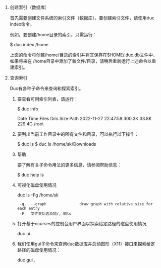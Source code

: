 1. 创建索引（数据库）

    首先需要创建文件系统的索引文件（数据库），要创建索引文件，请使用duc index命令。

    例如，要创建/home目录的索引，只需运行：

    $ duc index /home

    上面的命令将创建/home/目录的索引并将其保存在$HOME/.duc.db文件中，如果将来在
    /home目录中添加了新文件/目录，请稍后重新运行上述命令以重建索引。


2. 查询索引

    Duc有各种子命令来查询和探索索引。

    1. 要查看可用索引列表，请运行：

        $ duc info

        Date       Time       Files    Dirs    Size Path
        2022-11-27 22:47:58  300.3K   33.8K  229.4G /root

    2. 要列出当前工作目录中的所有文件和目录，可以执行以下操作：

        $ duc ls
        $ duc ls /home/sk/Downloads

    3. 帮助

        要了解有关子命令用法的更多信息，请参阅帮助信息：

        $ duc help ls

    4. 可视化磁盘使用情况

        duc ls -Fg /home/sk

            -g,  --graph               draw graph with relative size for each entry
            -F   文件夹后边添加/, 同ls

    5. 打开基于ncurses的控制台用户界面以探索给定路径的磁盘使用情况

        duc ui .

    6. 我们使用gui子命令来查询duc数据库并启动图形（X11）接口来探索给定路径的磁盘使用情况：

        duc gui .
